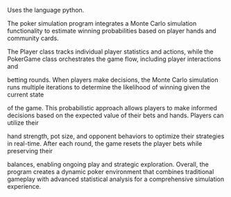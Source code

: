 Uses the language python.

The poker simulation program integrates a Monte Carlo simulation functionality to estimate winning probabilities based on player hands and community cards. 

The Player class tracks individual player statistics and actions, while the PokerGame class orchestrates the game flow, including player interactions and 

betting rounds. When players make decisions, the Monte Carlo simulation runs multiple iterations to determine the likelihood of winning given the current state

of the game. This probabilistic approach allows players to make informed decisions based on the expected value of their bets and hands. Players can utilize their 

hand strength, pot size, and opponent behaviors to optimize their strategies in real-time. After each round, the game resets the player bets while preserving their 

balances, enabling ongoing play and strategic exploration. Overall, the program creates a dynamic poker environment that combines traditional gameplay with advanced 
statistical analysis for a comprehensive simulation experience.
